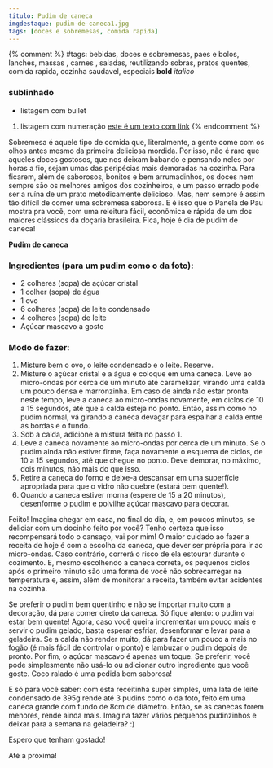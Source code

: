 ```yaml
---
titulo: Pudim de caneca
imgdestaque: pudim-de-caneca1.jpg
tags: [doces e sobremesas, comida rapida]
---
```

{% comment %}
#tags: bebidas, doces e sobremesas, paes e bolos, lanches, massas , carnes , saladas, reutilizando sobras, pratos quentes, comida rapida, cozinha saudavel, especiais
**bold**
*italico*
### sublinhado
* listagem com bullet
1. listagem com numeração
[este é um texto com link](https://www.enderecodolink.com)
{% endcomment %}

Sobremesa é aquele tipo de comida que, literalmente, a gente come com os olhos antes mesmo da primeira deliciosa mordida. Por isso, não é raro que aqueles doces gostosos, que nos deixam babando e pensando neles por horas a fio, sejam umas das peripécias mais demoradas na cozinha. Para ficarem, além de saborosos, bonitos e bem arrumadinhos, os doces nem sempre são os melhores amigos dos cozinheiros, e um passo errado pode ser a ruína de um prato metodicamente delicioso. Mas, nem sempre é assim tão difícil de comer uma sobremesa saborosa. E é isso que o Panela de Pau mostra pra você, com uma releitura fácil, econômica e rápida de um dos maiores clássicos da doçaria brasileira. Fica, hoje é dia de pudim de caneca!

**Pudim de caneca**

### Ingredientes (para um pudim como o da foto):

* 2 colheres (sopa) de açúcar cristal
* 1 colher (sopa) de água
* 1 ovo
* 6 colheres (sopa) de leite condensado
* 4 colheres (sopa) de leite 
* Açúcar mascavo a gosto

### Modo de fazer:

1. Misture bem o ovo, o leite condensado e o leite. Reserve. 
2. Misture o açúcar cristal e a água e coloque em uma caneca. Leve ao micro-ondas por cerca de um minuto até caramelizar, virando uma calda um pouco densa e marronzinha. Em caso de ainda não estar pronta neste tempo, leve a caneca ao micro-ondas novamente, em ciclos de 10 a 15 segundos, até que a calda esteja no ponto. Então, assim como no pudim normal, vá girando a caneca devagar para espalhar a calda entre as bordas e o fundo. 
3. Sob a calda, adicione a mistura feita no passo 1.
4. Leve a caneca novamente ao micro-ondas por cerca de um minuto. Se o pudim ainda não estiver firme, faça novamente o esquema de ciclos, de 10 a 15 segundos, até que chegue no ponto. Deve demorar, no máximo, dois minutos, não mais do que isso. 
5. Retire a caneca do forno e deixe-a descansar em uma superfície apropriada para que o vidro não quebre (estará bem quente!). 
6. Quando a caneca estiver morna (espere de 15 a 20 minutos), desenforme o pudim e polvilhe açúcar mascavo para decorar. 

Feiito! Imagina chegar em casa, no final do dia, e, em poucos minutos, se deliciar com um docinho feito por você? Tenho certeza que isso recompensará todo o cansaço, vai por mim! O maior cuidado ao fazer a receita de hoje é com a escolha da caneca, que dever ser própria para ir ao micro-ondas. Caso contrário, correrá o risco de ela estourar durante o cozimento. E, mesmo escolhendo a caneca correta, os pequenos ciclos após o primeiro minuto são uma forma de você não sobrecarregar na temperatura e, assim, além de monitorar a receita, também evitar acidentes na cozinha. 

Se preferir o pudim bem quentinho e não se importar muito com a decoração, dá para comer direto da caneca. Só fique atento: o pudim vai estar bem quente! Agora, caso você queira incrementar um pouco mais e servir o pudim gelado, basta esperar esfriar, desenformar e levar para a geladeira. Se a calda não render muito, dá para fazer um pouco a mais no fogão (é mais fácil de controlar o ponto) e lambuzar o pudim depois de pronto. Por fim, o açúcar mascavo é apenas um toque. Se preferir, você pode simplesmente não usá-lo ou adicionar outro ingrediente que você goste. Coco ralado é uma pedida bem saborosa!

E só para você saber: com esta receitinha super simples, uma lata de leite condensado de 395g rende até 3 pudins como o da foto, feito em uma caneca grande com fundo de 8cm de diâmetro. Então, se as canecas forem menores, rende ainda mais. Imagina fazer vários pequenos pudinzinhos e deixar para a semana na geladeira? :)

Espero que tenham gostado!

Até a próxima!